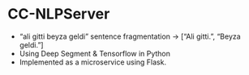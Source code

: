 # CC-NLPServer

* “ali gitti beyza geldi”  sentence fragmentation ->  [“Ali gitti.”, “Beyza geldi.”]
* Using Deep Segment & Tensorflow in Python
* Implemented as a microservice using Flask.
